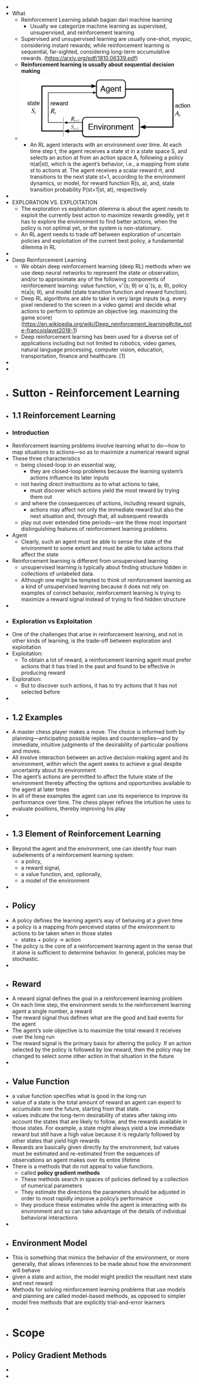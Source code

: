 -
- What
	- Reinforcement Learning adalah bagian dari machine learning
		- Usually we categorize machine learning as supervised, unsupervised, and reinforcement learning
	- Supervised and unsupervised learning are usually one-shot,
	  myopic, considering instant rewards; while reinforcement learning is sequential, far-sighted, considering long-term accumulative rewards. (https://arxiv.org/pdf/1810.06339.pdf)
	- **Reinforcement learning is usually about sequential decision making**
	- ![image.png](../assets/image_1647267881989_0.png)
		- An RL agent interacts with an environment over time. At each time step t, the agent receives a state st in a state space S, and selects an action at from an action space A, following a policy π(at|st), which is the agent’s behavior, i.e., a mapping from state st to actions at. The agent receives a scalar reward rt, and transitions to the next state st+1, according to the environment dynamics, or model, for reward function R(s, a), and, state transition probability P(st+1|st, at), respectively
-
- EXPLORATION VS. EXPLOITATION
	- The exploration vs exploitation dilemma is about the agent needs to exploit the currently best action to maximize rewards greedily, yet it has to explore the environment to find better actions, when the policy is not optimal yet, or the system is non-stationary.
	- An RL agent needs to trade off between exploration of uncertain policies and exploitation of the
	  current best policy, a fundamental dilemma in RL
-
- Deep Reinforcement Learning
	- We obtain deep reinforcement learning (deep RL) methods when we use deep neural networks to
	  represent the state or observation, and/or to approximate any of the following components of reinforcement learning: value function, vˆ(s; θ) or qˆ(s, a; θ), policy π(a|s; θ), and model (state transition function and reward function).
	- Deep RL algorithms are able to take in very large inputs (e.g. every pixel rendered to the screen in a video game) and decide what actions to perform to optimize an objective (eg. maximizing the game score) (https://en.wikipedia.org/wiki/Deep_reinforcement_learning#cite_note-francoislavet2018-1)
	- Deep reinforcement learning has been used for a diverse set of applications including but not limited to robotics, video games, natural language processing, computer vision, education, transportation, finance and healthcare. [1]
-
-
- # Sutton - Reinforcement Learning
- ## 1.1 Reinforcement Learning
- ### Introduction
- Reinforcement learning problems involve learning what to do—how to map situations to actions—so as to maximize a numerical reward signal
- These three characteristics
	- being closed-loop in an essential way,
		- they are closed-loop problems because the learning system’s actions influence its later inputs
	- not having direct instructions as to what actions to take,
		- must discover which actions yield the most reward by trying them out
	- and where the consequences of actions, including reward signals,
		- actions may affect not only the immediate reward but also the next situation and, through that, all subsequent rewards
	- play out over extended time periods—are the three most important distinguishing features of reinforcement learning problems.
- Agent
	- Clearly, such an agent must be able to sense the state of the environment to some extent
	  and must be able to take actions that affect the state
- Reinforcement learning is different from unsupervised learning
	- unsupervised learning is typically about finding structure hidden in collections of unlabeled data.
	- Although one might be tempted to think of reinforcement learning as a kind of unsupervised learning because it does not rely on examples of correct behavior, reinforcement learning is trying to maximize a reward signal instead of trying to find hidden structure
-
- ### Exploration vs Exploitation
- One of the challenges that arise in reinforcement learning, and not in other kinds of learning, is the trade-off between exploration and exploitation
- Exploitation:
	- To obtain a lot of reward, a reinforcement learning agent must prefer actions that it has tried in the past and found to be effective in producing reward
- Exploration:
	- But to discover such actions, it has to try actions that it has not selected before
-
- ## 1.2 Examples
- A master chess player makes a move. The choice is informed both by planning—anticipating possible replies and counterreplies—and by immediate, intuitive judgments of the desirability of particular positions and moves.
- All involve interaction between an active decision-making agent and its environment, within which the agent seeks to achieve a goal despite uncertainty about its environment
- The agent’s actions are permitted to affect the future state of the environment thereby affecting the options and opportunities available to the agent at later times
- In all of these examples the agent can use its experience to improve its performance over time. The chess player refines the intuition he uses to evaluate positions, thereby improving his play
-
- ## 1.3 Element of Reinforcement Learning
- Beyond the agent and the environment, one can identify four main subelements of a reinforcement learning system:
	- a policy,
	- a reward signal,
	- a value function, and, optionally,
	- a model of the environment
-
- ## Policy
- A policy defines the learning agent’s way of behaving at a given time
- a policy is a mapping from perceived states of the environment to actions to be taken when in those states
	- states + policy -> action
- The policy is the core of a reinforcement learning agent in the sense that it alone is sufficient to determine behavior. In general, policies may be stochastic.
-
- ## Reward
- A reward signal defines the goal in a reinforcement learning problem
- On each time step, the environment sends to the reinforcement learning agent a single number, a reward
- The reward signal thus defines what are the good and bad events for the agent
- The agent’s sole objective is to maximize the total reward it receives over the long run
- The reward signal is the primary basis for altering the policy. If an action selected by the
  policy is followed by low reward, then the policy may be changed to select some other action in that situation in the future
-
- ## Value Function
- a value function specifies what is good in the long run
- value of a state is the total amount of reward an agent can expect to accumulate over the future, starting from that state.
- values indicate the long-term desirability of states after taking into account the states that are
  likely to follow, and the rewards available in those states. For example, a state might always yield a low immediate reward but still have a high value because it is regularly followed by other states that yield high rewards
- Rewards are basically given directly by the environment, but values must be estimated and re-estimated from the sequences of observations an agent makes over its entire lifetime
- There is a methods that do not appeal to value functions.
	- called **policy gradient methods**
	- These methods search in spaces of policies defined by a collection of numerical parameters
	- They estimate the directions the parameters should be adjusted in order to most rapidly improve a policy’s performance
	- they produce these estimates while the agent is interacting with its environment and so can take
	  advantage of the details of individual behavioral interactions
-
- ## Environment Model
- This is something that mimics the behavior of the environment, or more generally, that allows inferences to be made about how the environment will behave
- given a state and action, the model might predict the resultant next state and next reward
- Methods for solving reinforcement learning problems that use models and planning are called model-based methods, as opposed to simpler model free methods that are explicitly trial-and-error learners
-
- # Scope
- ## Policy Gradient Methods
-
-